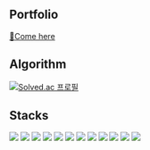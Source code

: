 
## Portfolio
<a href="https://www.notion.so/f2febd84e3be40f5a00374807ad7eba2" target="_blank"> 📒Come here</a>

## Algorithm
[![Solved.ac
프로필](http://mazassumnida.wtf/api/v2/generate_badge?boj=gofeel8)](https://solved.ac/gofeel8)


## Stacks
  <img src="https://img.shields.io/badge/Java-007396?style=flat-square&logo=Java&logoColor=white"/></a>
  <img src="https://img.shields.io/badge/SpringBoot-6DB33F?style=flat-square&logo=Spring&logoColor=white"/></a> 
  <img src="https://img.shields.io/badge/Javascript-ffb13b?style=flat-square&logo=javascript&logoColor=white"/></a> 
  <img src="https://img.shields.io/badge/vue.js-4FC08D?style=flat-square&logo=vue.js&logoColor=white"/></a> 
  <img src="https://img.shields.io/badge/Python-3766AB?style=flat-square&logo=Python&logoColor=white"/></a>
  <img src="https://img.shields.io/badge/raspberrypi-A22846?style=flat-square&logo=raspberry%20pi&logoColor=white"/></a> 
  <img src="https://img.shields.io/badge/Android-3DDC84?style=flat-square&logo=Android&logoColor=white"/></a> 
  <img src="https://img.shields.io/badge/Ubuntu-E95420?style=flat-square&logo=Ubuntu&logoColor=white"/></a> 
  <img src="https://img.shields.io/badge/Git-F05032?style=flat-square&logo=Git&logoColor=white"/></a> 
  <img src="https://img.shields.io/badge/Jira-0052CC?style=flat-square&logo=Jira&logoColor=white"/></a> 
  <img src="https://img.shields.io/badge/Jenkins-D24939?style=flat-square&logo=Jenkins&logoColor=white"/></a> 
  <img src="https://img.shields.io/badge/NGINX-009639?style=flat-square&logo=NGINX&logoColor=white"/></a> 

